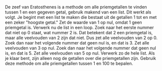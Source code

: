 De zeef van Eratosthenes is a methode om
alle priemgetallen te vinden tussen 1 en een gegeven getal, gebruik
makend van een list. Dit werkt als volgt. Je begint met een list te
maken die bestaat uit de getallen 1 tot en met een zeker "hoogste
getal." Zet de waarde van 1 op nul, omdat 1 geen priemgetal is. Verwerk
nu de list in een loop. Zoek naar het eerste nummer dat niet op 0 staat,
wat nummer 2 is. Dat betekent dat 2 een priemgetal is, maar alle
veelvouden van 2 zijn dat niet. Dus zet alle veelvouden van 2 op 0. Zoek
dan naar het volgende nummer dat geen nul is, en dat is 3. Zet alle
veelvouden van 3 op nul. Zoek dan naar het volgende nummer dat geen nul
is, en dat is 5. Zet alle veelvouden van 5 op nul. Verwerk zo de hele
list. Als je klaar bent, zijn alleen nog de getallen over die
priemgetallen zijn. Gebruik deze methode om alle priemgetallen tussen 1
en 100 te bepalen.
